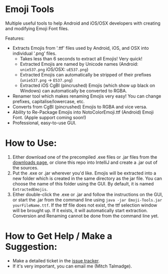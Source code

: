 # Emoji Tools
Multiple useful tools to help Android and iOS/OSX developers with creating and modifying Emoji Font files.

Features:
* Extracts Emojis from '.ttf' files used by Android, iOS, and OSX into individual '.png' files.
  * Takes less than 6 seconds to extract all Emojis! Very quick!
  * Extracted Emojis are named by Unicode names (Android: `unie537.png` iOS/OSX: `uE537.png`)
  * Extracted Emojis can automatically be stripped of their prefixes (`unie537.png` -> `E537.png`)
  * Extracted iOS CgBI (pincrushed) Emojis (which show up black on Windows) can automatically be converted to RGBA.
* Renamer tool which makes renaming Emojis very easy! You can change prefixes, capitalise/lowercase, etc.
* Converts from CgBI (pincrushed) Emojis to RGBA and vice versa.
* Ability to Re-Package Emojis into NotoColorEmoji.ttf (Android) Emoji Font. (Apple support coming soon!)
* Professional, easy-to-use GUI.

# How to Use:
1. Either download one of the precompiled .exe files or .jar files from the [downloads page](https://github.com/MitchTalmadge/Emoji-Tools/releases), or clone this repo into IntelliJ and create a .jar out of the sources.
2. Put the .exe or .jar wherever you'd like. Emojis will be extracted into a new folder which is created in the same directory as the jar file. You can choose the name of this folder using the GUI. By default, it is named `ExtractedEmojis`.
3. Either double-click the .exe or .jar and follow the instructions on the GUI, or start the .jar from the command line using `java -jar Emoji-Tools.jar yourFileName.ttf`. If the ttf file does not exist, the ttf selection window will be brought up. If it exists, it will automatically start extraction. Conversion and Renaming cannot be done from the command line yet.

# How to Get Help / Make a Suggestion:
* Make a detailed ticket in the [issue tracker](https://github.com/MitchTalmadge/Emoji-Tools/issues).
* If it's very important, you can email me (Mitch Talmadge).

